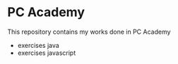 # PC Academy
This repository contains my works done in PC Academy
- exercises java
- exercises javascript
